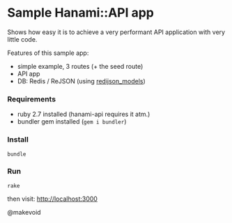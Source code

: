 # Sample Hanami::API app 

Shows how easy it is to achieve a very performant API application with very little code. 

Features of this sample app:

- simple example, 3 routes (+ the seed route)
- API app
- DB: Redis / ReJSON (using [redijson_models](https://github.com/makevoid/redijson_models))

### Requirements

- ruby 2.7 installed (hanami-api requires it atm.) 
- bundler gem installed (`gem i bundler`)

### Install

    bundle


### Run


    rake


then visit: <http://localhost:3000>



@makevoid

